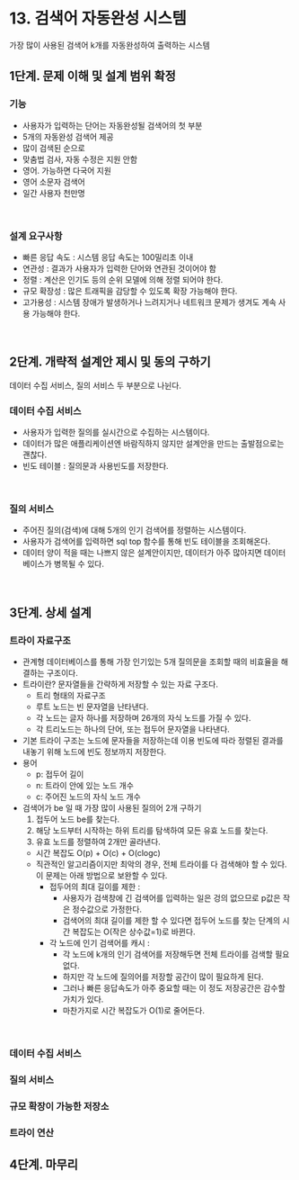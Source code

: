 # 13. 검색어 자동완성 시스템
가장 많이 사용된 검색어 k개를 자동완성하여 출력하는 시스템
<br/>

## 1단계. 문제 이해 및 설계 범위 확정
### 기능
- 사용자가 입력하는 단어는 자동완성될 검색어의 첫 부분
- 5개의 자동완성 검색어 제공
- 많이 검색된 순으로
- 맞춤법 검사, 자동 수정은 지원 안함
- 영어. 가능하면 다국어 지원
- 영어 소문자 검색어
- 일간 사용자 천만명
<br/>

### 설계 요구사항
- 빠른 응답 속도 : 시스템 응답 속도는 100밀리초 이내
- 연관성 : 결과가 사용자가 입력한 단어와 연관된 것이어야 함
- 정렬 : 계산은 인기도 등의 순위 모델에 의해 정렬 되어야 한다.
- 규모 확장성 : 많은 트래픽을 감당할 수 있도록 확장 가능해야 한다.
- 고가용성 : 시스템 장애가 발생하거나 느려지거나 네트워크 문제가 생겨도 계속 사용 가능해야 한다.
<br/>


## 2단계. 개략적 설계안 제시 및 동의 구하기
데이터 수집 서비스, 질의 서비스 두 부분으로 나뉜다.
### 데이터 수집 서비스
- 사용자가 입력한 질의를 실시간으로 수집하는 시스템이다.
- 데이터가 많은 애플리케이션엔 바람직하지 않지만 설계안을 만드는 출발점으로는 괜찮다.
- 빈도 테이블 : 질의문과 사용빈도를 저장한다.
<br/>

### 질의 서비스
- 주어진 질의(검색)에 대해 5개의 인기 검색어를 정렬하는 시스템이다.
- 사용자가 검색어를 입력하면 sql top 함수를 통해 빈도 테이블을 조회해온다.
- 데이터 양이 적을 때는 나쁘지 않은 설계안이지만, 데이터가 아주 많아지면 데이터베이스가 병목될 수 있다.
<br/>


## 3단계. 상세 설계
### 트라이 자료구조
- 관계형 데이터베이스를 통해 가장 인기있는 5개 질의문을 조회할 때의 비효율을 해결하는 구조이다.
- 트라이란? 문자열들을 간략하게 저장할 수 있는 자료 구조다.
  - 트리 형태의 자료구조
  - 루트 노드는 빈 문자열을 난타낸다.
  - 각 노드는 글자 하나를 저장하며 26개의 자식 노드를 가질 수 있다.
  - 각 트리노드는 하나의 단어, 또는 접두어 문자열을 나타낸다.
- 기본 트라이 구조는 노드에 문자들을 저장하는데 이용 빈도에 따라 정렬된 결과를 내놓기 위해 노드에 빈도 정보까지 저장한다.
- 용어
  - p: 접두어 길이
  - n: 트라이 안에 있는 노드 개수
  - c: 주어진 노드의 자식 노드 개수
- 검색어가 be 일 때 가장 많이 사용된 질의어 2개 구하기
  1. 접두어 노드 be를 찾는다.
  2. 해당 노드부터 시작하는 하위 트리를 탐색하여 모든 유효 노드를 찾는다.
  3. 유효 노드를 정렬하여 2개만 골라낸다.
  - 시간 복잡도 O(p) + O(c) + O(clogc)
  - 직관적인 알고리즘이지만 최악의 경우, 전체 트라이를 다 검색해야 할 수 있다. 이 문제는 아래 방법으로 보완할 수 있다.
    - 접두어의 최대 길이를 제한 : 
      - 사용자가 검색창에 긴 검색어를 입력하는 일은 겅의 없으므로 p값은 작은 정수값으로 가정한다.
      - 검색어의 최대 길이를 제한 할 수 있다면 접두어 노드를 찾는 단계의 시간 복잡도는 O(작은 상수값=1)로 바뀐다.
    - 각 노드에 인기 검색어를 캐시 :
      - 각 노드에 k개의 인기 검색어를 저장해두면 전체 트라이를 검색할 필요 없다.
      - 하지만 각 노드에 질의어를 저장할 공간이 많이 필요하게 된다.
      - 그러나 빠른 응답속도가 아주 중요할 때는 이 정도 저장공간은 감수할 가치가 있다.
      - 마찬가지로 시간 복잡도가 O(1)로 줄어든다.
<br/>


### 데이터 수집 서비스
### 질의 서비스
### 규모 확장이 가능한 저장소
### 트라이 연산


## 4단계. 마무리
